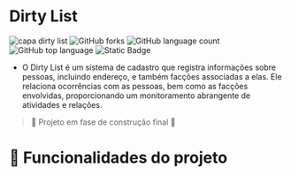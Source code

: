 # Dirty List
![capa dirty list](https://github.com/gylmonteiro/dirty_list/assets/49594693/c2748071-96be-46e2-94fe-a47a6a8e581c)
![GitHub forks](https://img.shields.io/github/forks/gylmonteiro/dirty_list)  ![GitHub language count](https://img.shields.io/github/languages/count/gylmonteiro/dirty_list) ![GitHub top language](https://img.shields.io/github/languages/top/gylmonteiro/dirty_list) ![Static Badge](https://img.shields.io/badge/status-EM%20DESENVOLVIMENTO-green)

- O Dirty List é um sistema de cadastro que registra informações sobre pessoas, incluindo endereço, e também facções associadas a elas. Ele relaciona ocorrências com as pessoas, bem como as facções envolvidas, proporcionando um monitoramento abrangente de atividades e relações.

> 🚧 Projeto em fase de construção final 🚧

# 🔨 Funcionalidades do projeto
